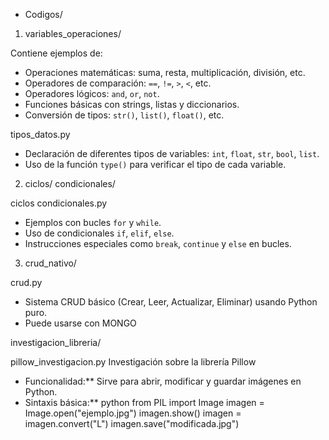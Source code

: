 * Codigos/

 1. variables_operaciones/


Contiene ejemplos de:

- Operaciones matemáticas: suma, resta, multiplicación, división, etc.
- Operadores de comparación: `==`, `!=`, `>`, `<`, etc.
- Operadores lógicos: `and`, `or`, `not`.
- Funciones básicas con strings, listas y diccionarios.
- Conversión de tipos: `str()`, `list()`, `float()`, etc.

 tipos_datos.py
- Declaración de diferentes tipos de variables: `int`, `float`, `str`, `bool`, `list`.
- Uso de la función `type()` para verificar el tipo de cada variable.


2. ciclos/
condicionales/

 ciclos
 condicionales.py
- Ejemplos con bucles `for` y `while`.
- Uso de condicionales `if`, `elif`, `else`.
- Instrucciones especiales como `break`, `continue` y `else` en bucles.



3. crud_nativo/

crud.py
- Sistema CRUD básico (Crear, Leer, Actualizar, Eliminar) usando Python puro.
- Puede usarse con MONGO



investigacion_libreria/

pillow_investigacion.py
Investigación sobre la librería Pillow

-  Funcionalidad:** Sirve para abrir, modificar y guardar imágenes en Python.
-  Sintaxis básica:**
  python
  from PIL import Image
  imagen = Image.open("ejemplo.jpg")
  imagen.show()
  imagen = imagen.convert("L")
  imagen.save("modificada.jpg")
